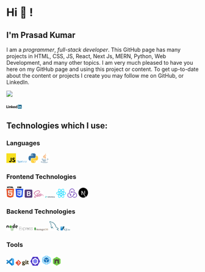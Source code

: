 
<!--
**prasad-kumar/prasad-kumar** is a ✨ _special_ ✨ repository because its `README.md` (this file) appears on your GitHub profile.

Here are some ideas to get you started:

- 🔭 I’m currently working on ...
- 🌱 I’m currently learning ...
- 👯 I’m looking to collaborate on ...
- 🤔 I’m looking for help with ...
- 💬 Ask me about ...
- 📫 How to reach me: ...
- 😄 Pronouns: ...
- ⚡ Fun fact: ...
-->

# Hi 👋 !

## I'm Prasad Kumar

I am a _programmer_, _full-stack developer_. This GitHub page has many projects in HTML, CSS, JS, React, Next Js, MERN, Python, Web Development, and many other topics. I am very much pleased to have you here on my GitHub page and using this project or content. To get up-to-date about the content or projects I create you may follow me on GitHub, or LinkedIn.  

![](https://komarev.com/ghpvc/?username=k-prasad-kumar&color=green)

<div>
<a href="https://www.linkedin.com/in/prasad-kumar-a77650142/" target="_blank"><img src='./images/linkedin.svg' alt='LinkedIn' width="8%"></a>

## Technologies which I use:

### Languages

<div>
  <img src ="./images/javascript.svg" alt="JavaScript logo" width="5%" title='JavaScript'/>
  <img src ="./images/typescript.svg" alt="TypeScript logo" width="5%" title='TypeScript'/>
  <img src ="./images/python.svg" alt="Python logo" width="5%" title='Python'/>
  <img src ="./images/java-icon.svg" alt="Java logo" width="5%" title='Java'/>
<div> 

### Frontend Technologies

<div>
  <img src ="./images/html-5.svg" alt="HTML5 logo" width="4%" title='HTML5'/>
  <img src ="./images/css-3.svg" alt="CSS3 logo" width="4%" title='CSS3'/>
  <img src ="./images/bootstrap.svg" alt="Bootstrap logo" width="4%" title='Bootstrap'/>
  <img src ="./images/sass.svg" alt="Sass logo" width="5%" title='Sass'/>
  <img src ="./images/tailwindcss.svg" alt="Tailwindcss logo" width="5%" title='Tailwindcss'/>
  <img src ="./images/react.svg" alt="react logo" width="5%" title='React'/>
  <img src ="./images/redux.svg" alt="redux logo" width="5%" title='Redux'/>
  <img src ="./images/nextjs-n.svg" alt="nextjs logo" width="5%" title='NextJS'/>
  
<div> 

### Backend Technologies

<div>
  <img src ="./images/nodejs.svg" alt="Node logo" width="6%" title='Nodejs'/>
  <img src ="./images/express.svg" alt="express logo" width="7%" title='Express'/>
  <img src ="./images/mongodb.svg" alt="D3 logo" width="7%" title='MongoDB'/>
  <img src ="./images/mysql.svg" alt="mysql logo" width="5%" title='MYSQL'/>
  <img src ="./images/sqlite.svg" alt="sqlite logo" width="5%" title='sqlite'/>
</div>

### Tools

<div>
  <img src ="./images/visual-studio-code.svg" alt="VS Code logo" width="4%" title='Visual Studio Code'/>
  <img src ="./images/git.svg" alt="Git logo" width="7%" title='Git'/>
  <img src ="./images/eslint.svg" alt="ESLint logo" width="5%" title='ESLint'/>
  <img src ="./images/webpack.svg" alt="Webpack logo" width="5%" title='Webpack'/>
  <img src ="./images/nodemon.svg" alt="Nodemon logo" width="4%" title='Nodemon'/> 
</div>
  
<!-- [![Top Langs](https://github-readme-stats.vercel.app/api/top-langs/?username=k-prasad-kumar&layout)](https://github.com/k-prasad-kumar/github-readme-stats) -->
  
 
